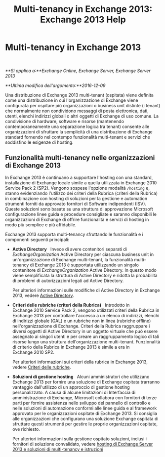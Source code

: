 ﻿---
title: 'Multi-tenancy in Exchange 2013: Exchange 2013 Help'
TOCTitle: Multi-tenancy in Exchange 2013
ms:assetid: df09257d-dd98-4f59-b830-1818cedda15c
ms:mtpsurl: https://technet.microsoft.com/it-it/library/JJ862352(v=EXCHG.150)
ms:contentKeyID: 50555702
ms.date: 05/22/2018
mtps_version: v=EXCHG.150
ms.translationtype: MT
---

# Multi-tenancy in Exchange 2013

 

_**Si applica a:**Exchange Online, Exchange Server, Exchange Server 2013_

_**Ultima modifica dell'argomento:**2016-12-09_

Una distribuzione di Exchange 2013 multi-tenant (ospitata) viene definita come una distribuzione in cui l'organizzazione di Exchange viene configurata per ospitare più organizzazioni o business unit distinte (i tenant) che normalmente non condividono messaggi di posta elettronica, dati, utenti, elenchi indirizzi globali o altri oggetti di Exchange di uso comune. La condivisione di hardware, software e risorse (mantenendo contemporaneamente una separazione logica tra tenant) consente alle organizzazioni di sfruttare la semplicità di una distribuzione di Exchange standard fornendo nel contempo funzionalità multi-tenant e servizi che soddisfino le esigenze di hosting.

## Funzionalità multi-tenancy nelle organizzazioni di Exchange 2013

In Exchange 2013 è continuano a supportare l'hosting con una standard, installazione di Exchange locale simile a quella utilizzata in Exchange 2010 Service Pack 2 (SP2). Vengono sospese l'opzione modalità `/hosting` e, stanno evidenziando l'utilizzo dei criteri della Rubrica (criteri della Rubrica) in combinazione con hosting di soluzioni per la gestione e automation strumenti forniti da approvato fornitori di Software indipendenti (ISV). Queste soluzioni sono basate su una struttura di approvazione Microsoft configurazione linee guida e procedure consigliate e saranno disponibili le organizzazioni di Exchange di offrire funzionalità e servizi di hosting in modo più semplice e più affidabile.

Exchange 2013 supporta multi-tenancy sfruttando le funzionalità e i componenti seguenti principali:

  - **Active Directory**   Invece di avere contenitori separati di *ExchangeOrganization* Active Directory per ciascuna business unit in un'organizzazione di Exchange multi-tenant, la funzionalità multi-tenancy di Exchange 2013 è supportata utilizzando un singolo contenitore di *ExchangeOrganization* Active Directory. In questo modo viene semplificata la struttura di Active Directory e ridotta la probabilità di problemi di autorizzazioni legati ad Active Directory.
    
    Per ulteriori informazioni sulle modifiche di Active Directory in Exchange 2013, vedere [Active Directory](active-directory-exchange-2013-help.md).

  - **Criteri delle rubriche (criteri della Rubrica)**   Introdotto in Exchange 2010 Service Pack 2, vengono utilizzati criteri della Rubrica in Exchange 2013 per controllare l'accesso a un elenco di indirizzi, elenchi di indirizzi globale (GAL) e un rubriche non in linea (rubriche offline) nell'organizzazione di Exchange. Criteri della Rubrica raggruppare i diversi oggetti di Active Directory in un oggetto virtuale che può essere assegnato ai singoli utenti e per creare un raggruppamento logico di tali risorse lungo una struttura dell'organizzazione multi-tenant. Funzionalità di criterio della Rubrica in Exchange 2013 è simile a era in Exchange 2010 SP2.
    
    Per ulteriori informazioni sui criteri della rubrica in Exchange 2013, vedere [Criteri delle rubriche](address-book-policies-exchange-2013-help.md).

  - **Soluzioni di gestione hosting**   Alcuni amministratori che utilizzano Exchange 2013 per fornire una soluzione di Exchange ospitata trarranno vantaggio dall'utilizzo di un approccio di gestione hosting personalizzato. A causa di alcune limitazioni di Interfaccia di amministrazione di Exchange, Microsoft collabora con fornitori di terze parti per fornire assistenza nello sviluppo del pannello di controllo e nelle soluzioni di automazione conformi alle linee guida e al framework approvato per le organizzazioni ospitate di Exchange 2013. Si consiglia alle organizzazioni che configurano una soluzione Exchange ospitata di sfruttare questi strumenti per gestire le proprie organizzazioni ospitate, ove richiesto.
    
    Per ulteriori informazioni sulla gestione ospitato soluzioni, inclusi i fornitori di soluzione convalidato, vedere [hosting di Exchange Server 2013 e soluzioni di multi-tenancy e istruzioni](https://go.microsoft.com/fwlink/?linkid=275036)

